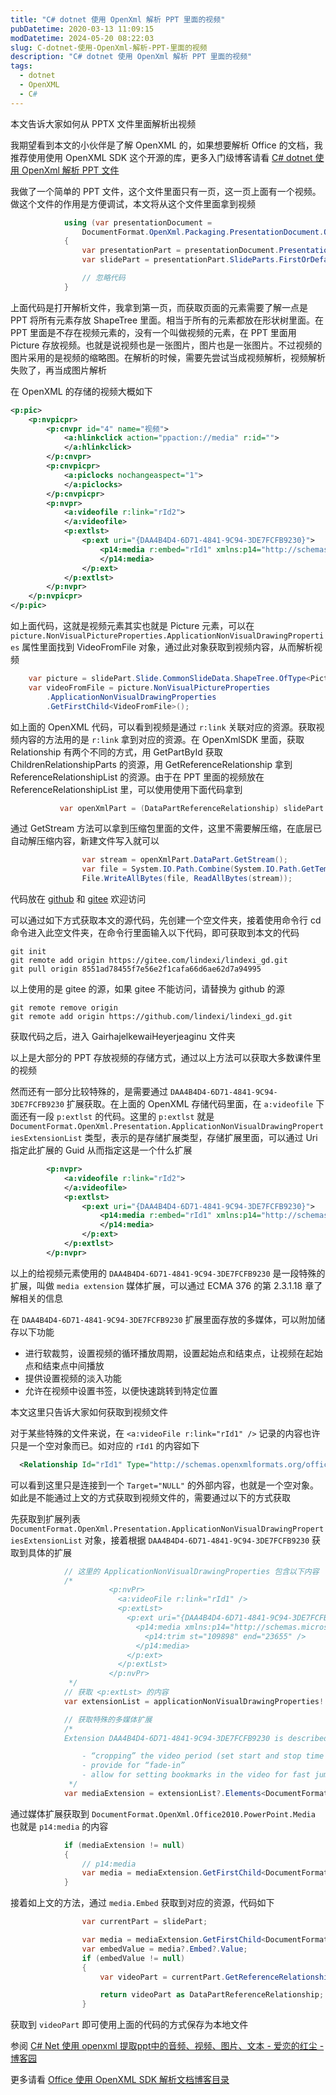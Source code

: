 ```yaml
---
title: "C# dotnet 使用 OpenXml 解析 PPT 里面的视频"
pubDatetime: 2020-03-13 11:09:15
modDatetime: 2024-05-20 08:22:03
slug: C-dotnet-使用-OpenXml-解析-PPT-里面的视频
description: "C# dotnet 使用 OpenXml 解析 PPT 里面的视频"
tags:
  - dotnet
  - OpenXML
  - C#
---
```





本文告诉大家如何从 PPTX 文件里面解析出视频

<!--more-->


<!-- CreateTime:2020/3/13 19:09:15 -->



我期望看到本文的小伙伴是了解 OpenXML 的，如果想要解析 Office 的文档，我推荐使用使用 OpenXML SDK 这个开源的库，更多入门级博客请看 [C# dotnet 使用 OpenXml 解析 PPT 文件](https://blog.lindexi.com/post/C-dotnet-%E4%BD%BF%E7%94%A8-OpenXml-%E8%A7%A3%E6%9E%90-PPT-%E6%96%87%E4%BB%B6.html)

我做了一个简单的 PPT 文件，这个文件里面只有一页，这一页上面有一个视频。做这个文件的作用是方便调试，本文将从这个文件里面拿到视频

```csharp
            using (var presentationDocument =
                DocumentFormat.OpenXml.Packaging.PresentationDocument.Open(@"小视频.pptx", false))
            {
                var presentationPart = presentationDocument.PresentationPart;
                var slidePart = presentationPart.SlideParts.FirstOrDefault();

                // 忽略代码
            }
```

上面代码是打开解析文件，我拿到第一页，而获取页面的元素需要了解一点是 PPT 将所有元素存放 ShapeTree 里面。相当于所有的元素都放在形状树里面。在 PPT 里面是不存在视频元素的，没有一个叫做视频的元素，在 PPT 里面用 Picture 存放视频。也就是说视频也是一张图片，图片也是一张图片。不过视频的图片采用的是视频的缩略图。在解析的时候，需要先尝试当成视频解析，视频解析失败了，再当成图片解析

在 OpenXML 的存储的视频大概如下

```xml
<p:pic>
    <p:nvpicpr>
        <p:cnvpr id="4" name="视频">
            <a:hlinkclick action="ppaction://media" r:id="">
            </a:hlinkclick>
        </p:cnvpr>
        <p:cnvpicpr>
            <a:piclocks nochangeaspect="1">
            </a:piclocks>
        </p:cnvpicpr>
        <p:nvpr>
            <a:videofile r:link="rId2">
            </a:videofile>
            <p:extlst>
                <p:ext uri="{DAA4B4D4-6D71-4841-9C94-3DE7FCFB9230}">
                    <p14:media r:embed="rId1" xmlns:p14="http://schemas.microsoft.com/office/powerpoint/2010/main">
                    </p14:media>
                </p:ext>
            </p:extlst>
        </p:nvpr>
    </p:nvpicpr>
</p:pic>
```

如上面代码，这就是视频元素其实也就是 Picture 元素，可以在 `picture.NonVisualPictureProperties.ApplicationNonVisualDrawingProperties` 属性里面找到 VideoFromFile 对象，通过此对象获取到视频内容，从而解析视频

```csharp
    var picture = slidePart.Slide.CommonSlideData.ShapeTree.OfType<Picture>().FirstOrDefault();
    var videoFromFile = picture.NonVisualPictureProperties
        .ApplicationNonVisualDrawingProperties
        .GetFirstChild<VideoFromFile>();
```

如上面的 OpenXML 代码，可以看到视频是通过 `r:link` 关联对应的资源。获取视频内容的方法用的是 `r:link` 拿到对应的资源。在 OpenXmlSDK 里面，获取 Relationship 有两个不同的方式，用 GetPartById 获取 ChildrenRelationshipParts 的资源，用 GetReferenceRelationship 拿到 ReferenceRelationshipList 的资源。由于在 PPT 里面的视频放在 ReferenceRelationshipList 里，可以使用使用下面代码拿到

```csharp
           var openXmlPart = (DataPartReferenceRelationship) slidePart.GetReferenceRelationship(videoFromFile.Link.Value);
```

通过 GetStream 方法可以拿到压缩包里面的文件，这里不需要解压缩，在底层已自动解压缩内容，新建文件写入就可以

```csharp
                var stream = openXmlPart.DataPart.GetStream();
                var file = System.IO.Path.Combine(System.IO.Path.GetTempPath(), "林德熙是逗比.mp4");
                File.WriteAllBytes(file, ReadAllBytes(stream));
```

代码放在 [github](https://github.com/lindexi/lindexi_gd/tree/8551ad78455f7e56e2f1cafa66d6ae62d7a94995/GairhajelkewaiHeyerjeaginu) 和 [gitee](https://gitee.com/lindexi/lindexi_gd/tree/8551ad78455f7e56e2f1cafa66d6ae62d7a94995/GairhajelkewaiHeyerjeaginu) 欢迎访问

可以通过如下方式获取本文的源代码，先创建一个空文件夹，接着使用命令行 cd 命令进入此空文件夹，在命令行里面输入以下代码，即可获取到本文的代码

```
git init
git remote add origin https://gitee.com/lindexi/lindexi_gd.git
git pull origin 8551ad78455f7e56e2f1cafa66d6ae62d7a94995
```

以上使用的是 gitee 的源，如果 gitee 不能访问，请替换为 github 的源

```
git remote remove origin
git remote add origin https://github.com/lindexi/lindexi_gd.git
```

获取代码之后，进入 GairhajelkewaiHeyerjeaginu 文件夹

以上是大部分的 PPT 存放视频的存储方式，通过以上方法可以获取大多数课件里的视频

然而还有一部分比较特殊的，是需要通过 `DAA4B4D4-6D71-4841-9C94-3DE7FCFB9230` 扩展获取。在上面的 OpenXML 存储代码里面，在 `a:videofile` 下面还有一段 `p:extlst` 的代码。这里的 `p:extlst` 就是 `DocumentFormat.OpenXml.Presentation.ApplicationNonVisualDrawingPropertiesExtensionList` 类型，表示的是存储扩展类型，存储扩展里面，可以通过 Uri 指定此扩展的 Guid 从而指定这是一个什么扩展

```xml
        <p:nvpr>
            <a:videofile r:link="rId2">
            </a:videofile>
            <p:extlst>
                <p:ext uri="{DAA4B4D4-6D71-4841-9C94-3DE7FCFB9230}">
                    <p14:media r:embed="rId1" xmlns:p14="http://schemas.microsoft.com/office/powerpoint/2010/main">
                    </p14:media>
                </p:ext>
            </p:extlst>
        </p:nvpr>
```

以上的给视频元素使用的 `DAA4B4D4-6D71-4841-9C94-3DE7FCFB9230` 是一段特殊的扩展，叫做 `media extension` 媒体扩展，可以通过 ECMA 376 的第 2.3.1.18 章了解相关的信息

在 `DAA4B4D4-6D71-4841-9C94-3DE7FCFB9230` 扩展里面存放的多媒体，可以附加储存以下功能

- 进行软裁剪，设置视频的循环播放周期，设置起始点和结束点，让视频在起始点和结束点中间播放
- 提供设置视频的淡入功能
- 允许在视频中设置书签，以便快速跳转到特定位置

本文这里只告诉大家如何获取到视频文件

对于某些特殊的文件来说，在 `<a:videoFile r:link="rId1" />` 记录的内容也许只是一个空对象而已。如对应的 `rId1` 的内容如下

```xml
  <Relationship Id="rId1" Type="http://schemas.openxmlformats.org/officeDocument/2006/relationships/video" Target="NULL" TargetMode="External" />
```

可以看到这里只是连接到一个 `Target="NULL"` 的外部内容，也就是一个空对象。如此是不能通过上文的方式获取到视频文件的，需要通过以下的方式获取

先获取到扩展列表 `DocumentFormat.OpenXml.Presentation.ApplicationNonVisualDrawingPropertiesExtensionList` 对象，接着根据 `DAA4B4D4-6D71-4841-9C94-3DE7FCFB9230` 获取到具体的扩展

```csharp
            // 这里的 ApplicationNonVisualDrawingProperties 包含以下内容
            /*
                      <p:nvPr>
                        <a:videoFile r:link="rId1" />
                        <p:extLst>
                          <p:ext uri="{DAA4B4D4-6D71-4841-9C94-3DE7FCFB9230}">
                            <p14:media xmlns:p14="http://schemas.microsoft.com/office/powerpoint/2010/main" r:embed="rId2">
                              <p14:trim st="109898" end="23655" />
                            </p14:media>
                          </p:ext>
                        </p:extLst>
                      </p:nvPr>
             */
            // 获取 <p:extLst> 的内容
            var extensionList = applicationNonVisualDrawingProperties!.GetFirstChild<DocumentFormat.OpenXml.Presentation.ApplicationNonVisualDrawingPropertiesExtensionList>();

            // 获取特殊的多媒体扩展
            /*
            Extension DAA4B4D4-6D71-4841-9C94-3DE7FCFB9230 is described as a media extension. It appears to allow:

                - “cropping” the video period (set start and stop time markers)
                - provide for “fade-in”
                - allow for setting bookmarks in the video for fast jumps to a particular location
             */
            var mediaExtension = extensionList?.Elements<DocumentFormat.OpenXml.Presentation.ApplicationNonVisualDrawingPropertiesExtension>().FirstOrDefault(extension => extension.Uri?.Value == "{DAA4B4D4-6D71-4841-9C94-3DE7FCFB9230}");
```

通过媒体扩展获取到 `DocumentFormat.OpenXml.Office2010.PowerPoint.Media` 也就是 `p14:media` 的内容

```csharp
            if (mediaExtension != null)
            {
                // p14:media
                var media = mediaExtension.GetFirstChild<DocumentFormat.OpenXml.Office2010.PowerPoint.Media>();
            }
```

接着如上文的方法，通过 `media.Embed` 获取到对应的资源，代码如下

```csharp
                var currentPart = slidePart;

                var media = mediaExtension.GetFirstChild<DocumentFormat.OpenXml.Office2010.PowerPoint.Media>();
                var embedValue = media?.Embed?.Value;
                if (embedValue != null)
                {
                    var videoPart = currentPart.GetReferenceRelationship(embedValue);

                    return videoPart as DataPartReferenceRelationship;
                }
```

获取到 `videoPart` 即可使用上面的代码的方式保存为本地文件

参阅 [C# Net 使用 openxml 提取ppt中的音频、视频、图片、文本 - 爱恋的红尘 - 博客园](https://www.cnblogs.com/ping9719/p/13497923.html )

更多请看 [Office 使用 OpenXML SDK 解析文档博客目录](https://blog.lindexi.com/post/Office-%E4%BD%BF%E7%94%A8-OpenXML-SDK-%E8%A7%A3%E6%9E%90%E6%96%87%E6%A1%A3%E5%8D%9A%E5%AE%A2%E7%9B%AE%E5%BD%95.html )

